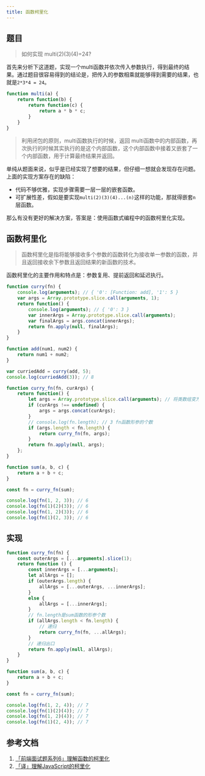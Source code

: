 ```yaml
---
title: 函数柯里化
---
```

## 题目
>如何实现 multi(2)(3)(4)=24?

首先来分析下这道题，实现一个multi函数并依次传入参数执行，得到最终的结果。通过题目很容易得到的结论是，把传入的参数相乘就能够得到需要的结果，也就是`2*3*4 = 24`。

```js
function multi(a) {
    return function(b) {
        return function(c) {
            return a * b * c;
        }
    }
}
```
>利用闭包的原则，multi函数执行的时候，返回 multi函数中的内部函数，再次执行的时候其实执行的是这个内部函数，这个内部函数中接着又嵌套了一个内部函数，用于计算最终结果并返回。

单纯从题面来说，似乎是已经实现了想要的结果，但仔细一想就会发现存在问题。
上面的实现方案存在的缺陷：

* 代码不够优雅，实现步骤需要一层一层的嵌套函数。
* 可扩展性差，假如是要实现`multi(2)(3)(4)...(n)`这样的功能，那就得嵌套`n`层函数。

那么有没有更好的解决方案，答案是：使用函数式编程中的函数柯里化实现。

## 函数柯里化
>函数柯里化是指将能够接收多个参数的函数转化为接收单一参数的函数，并且返回接收余下参数且返回结果的新函数的技术。

函数柯里化的主要作用和特点是：参数复用、提前返回和延迟执行。

```js
function curry(fn) {
    console.log(arguments); // { '0': [Function: add], '1': 5 }
    var args = Array.prototype.slice.call(arguments, 1);
    return function() {
        console.log(arguments); // { '0': 3 }
        var innerArgs = Array.prototype.slice.call(arguments);
        var finalArgs = args.concat(innerArgs);
        return fn.apply(null, finalArgs);
    }
}

function add(num1, num2) {
    return num1 + num2;
}

var curriedAdd = curry(add, 5);
console.log(curriedAdd(3)); // 8
```
```js
function curry_fn(fn, curArgs) {
    return function() {
        let args = Array.prototype.slice.call(arguments); // 将类数组变为数组
        if (curArgs !== undefined) {
            args = args.concat(curArgs);
        }
        // console.log(fn.length); // 3 fn函数形参的个数
        if (args.length < fn.length) {
            return curry_fn(fn, args);
        }
        return fn.apply(null, args);
    };
}

function sum(a, b, c) {
    return a + b + c;
}

const fn = curry_fn(sum);

console.log(fn(1, 2, 3)); // 6
console.log(fn(1)(2)(3)); // 6
console.log(fn(1, 2)(3)); // 6
console.log(fn(1)(2, 3)); // 6
```
## 实现
```js
function curry_fn(fn) {
    const outerArgs = [...arguments].slice(1);
    return function () {
        const innerArgs = [...arguments];
        let allArgs = [];
        if (outerArgs.length) {
            allArgs = [...outerArgs, ...innerArgs];
        }
        else {
            allArgs = [...innerArgs];
        }
        // fn.length是sum函数的形参个数
        if (allArgs.length < fn.length) {
            // 递归
            return curry_fn(fn, ...allArgs);
        }
        // 递归出口
        return fn.apply(null, allArgs);
    }
}

function sum(a, b, c) {
    return a + b + c;
}

const fn = curry_fn(sum);

console.log(fn(1, 2, 4)); // 7
console.log(fn(1)(2)(4)); // 7
console.log(fn(1, 2)(4)); // 7
console.log(fn(1)(2, 4)); // 7
```
## 参考文档

1. [「前端面试题系列6」理解函数的柯里化](https://segmentfault.com/a/1190000018180159)
2. [「译」理解JavaScript的柯里化](https://zhuanlan.zhihu.com/p/50247174)